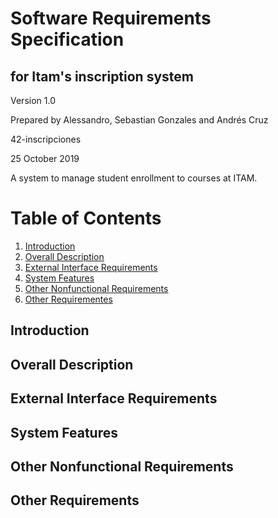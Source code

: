 
# Software Requirements Specification
## for Itam's inscription system
Version 1.0  

Prepared by Alessandro, Sebastian Gonzales and Andrés Cruz  

42-inscripciones

25 October 2019




A system to manage student enrollment to courses at ITAM.

# Table of Contents

1. [Introduction](#Introduction)
2. [Overall Description](#overall-description)
3. [External Interface Requirements](#external-interface-requirements)
4. [System Features](#system-features)
5. [Other Nonfunctional Requirements](#other-nonfunctional-requirements)
6. [Other Requirementes](#other-requirements)

## Introduction
## Overall Description
## External Interface Requirements
## System Features
## Other Nonfunctional Requirements
## Other Requirements
